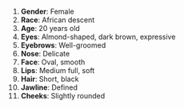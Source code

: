 1. **Gender**: Female
2. **Race**: African descent
3. **Age**: 20 years old
4. **Eyes**: Almond-shaped, dark brown, expressive
5. **Eyebrows**: Well-groomed
6. **Nose**: Delicate
7. **Face**: Oval, smooth
8. **Lips**: Medium full, soft
9. **Hair**: Short, black
10. **Jawline**: Defined
11. **Cheeks**: Slightly rounded